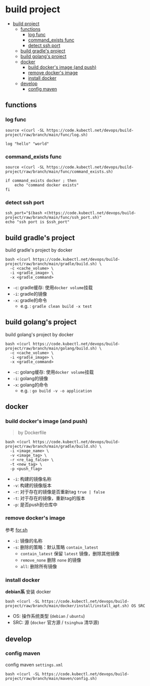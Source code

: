# build project

<!-- TOC -->

* [build project](#build-project)
  * [functions](#functions)
    * [log func](#log-func)
    * [command_exists func](#command_exists-func)
    * [detect ssh port](#detect-ssh-port)
  * [build gradle's project](#build-gradles-project)
  * [build golang's project](#build-golangs-project)
  * [docker](#docker)
    * [build docker's image (and push)](#build-dockers-image-and-push)
    * [remove docker's image](#remove-dockers-image)
    * [install docker](#install-docker)
  * [develop](#develop)
    * [config maven](#config-maven)

<!-- TOC -->

## functions

### log func

```shell
source <(curl -SL https://code.kubectl.net/devops/build-project/raw/branch/main/func/log.sh)

log "hello" "world"
```

### command_exists func

```shell
source <(curl -SL https://code.kubectl.net/devops/build-project/raw/branch/main/func/command_exists.sh)

if command_exists docker ; then
    echo "command docker exists"
fi
```

### detect ssh port

```shell
ssh_port="$(bash <(https://code.kubectl.net/devops/build-project/raw/branch/main/func/ssh_port.sh)"
echo "ssh port is $ssh_port"
```

## build gradle's project

build gradle's project by docker

```shell
bash <(curl https://code.kubectl.net/devops/build-project/raw/branch/main/gradle/build.sh) \
  -c <cache_volume> \
  -i <gradle_image> \
  -x <gradle_command>
```

- `-c`: gradle缓存: 使用`docker volume`挂载
- `-i`: gradle的镜像
- `-x`: gradle的命令
  - e.g. : `gradle clean build -x test`

## build golang's project

build golang's project by docker

```shell
bash <(curl https://code.kubectl.net/devops/build-project/raw/branch/main/golang/build.sh) \
  -c <cache_volume> \
  -i <gradle_image> \
  -x <gradle_command>
```

- `-c`: golang缓存: 使用`docker volume`挂载
- `-i`: golang的镜像
- `-x`: golang的命令
  - e.g. : `go build -v -o application`

## docker

### build docker's image (and push)

> by Dockerfile

```shell
bash <(curl https://code.kubectl.net/devops/build-project/raw/branch/main/gradle/build.sh) \
  -i <image_name> \
  -v <image_tag> \
  -r <re_tag_false> \
  -t <new_tag> \
  -p <push_flag>
```

- `-i`: 构建的镜像名称
- `-v`: 构建的镜像版本
- `-r`: 对于存在的镜像是否重新tag `true | false`
- `-t`: 对于存在的镜像，重新tag的版本
- `-p`: 是否push到仓库中

### remove docker's image

参考 [for.sh](test/for.sh)

- `-i`: 镜像的名称
- `-s`: 删除的策略：默认策略 `contain_latest`
  - `contain_latest` 保留 `latest` 镜像，删除其他镜像
  - `remove_none` 删除 `none` 的镜像
  - `all`: 删除所有镜像

### install docker

**debian系** 安装 docker

```shell
bash <(curl -SL https://code.kubectl.net/devops/build-project/raw/branch/main/docker/install/install_apt.sh) OS SRC
````

- OS: 操作系统类型 (`debian` / `ubuntu`)
- SRC: 源 (`docker` 官方源 / `tsinghua` 清华源)

## develop

### config maven

config maven `settings.xml`

```shell
bash <(curl -SL https://code.kubectl.net/devops/build-project/raw/branch/main/maven/config.sh)
```
